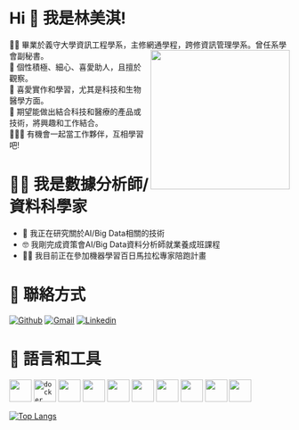 # Hi 👋 我是林美淇!
👩‍🎓 畢業於義守大學資訊工程學系，主修網通學程，跨修資訊管理學系。曾任系學會副秘書。
<img width="250" align='right' src="https://i2.read01.com/SIG=339s6vq/304a326b686379493543.jpg">  
🧡 個性積極、細心、喜愛助人，且擅於觀察。                                                                                                                                     
🧐 喜愛實作和學習，尤其是科技和生物醫學方面。                                                                                                                                       
🙏 期望能做出結合科技和醫療的產品或技術，將興趣和工作結合。                                                                                                                           
🧑‍🤝‍🧑 有機會一起當工作夥伴，互相學習吧!

# 👩‍💻 我是數據分析師/資料科學家 
- 🔭 我正在研究關於AI/Big Data相關的技術                                                                                                                                           
- 🤓 我剛完成資策會AI/Big Data資料分析師就業養成班課程                                                                                                                             
- 🏃‍♀️ 我目前正在參加機器學習百日馬拉松專家陪跑計畫
 
 # 💬 聯絡方式
[![Github](https://img.shields.io/badge/-Github-333?style=flat&logo=Github&logoColor=white)](https://github.com/LinMeiCh/)
[![Gmail](https://img.shields.io/badge/-Gmail-c14438?style=flat&logo=Gmail&logoColor=white)](ntp925531@gmail.com)
[![Linkedin](https://img.shields.io/badge/-LinkedIn-blue?style=flat&logo=Linkedin&logoColor=white)](https://www.linkedin.com/in/%E7%BE%8E%E6%B7%87-%E6%9E%97-1553121b4/) 
                                                                                                                                                                                
# 🔨 語言和工具                                                                                                                                        
<code><img width="40" height="40" img src="https://devicons.github.io/devicon/devicon.git/icons/c/c-original.svg"></code>
<code><img width="40" height="40" img src="https://devicons.github.io/devicon/devicon.git/icons/docker/docker-original-wordmark.svg" alt="docker"></code>
<code><img width="40" height="40" img src="https://www.vectorlogo.zone/logos/apache_hadoop/apache_hadoop-icon.svg"></code>
<code><img width="40" height="40" img src="https://devicons.github.io/devicon/devicon.git/icons/html5/html5-original-wordmark.svg"></code>
<code><img width="40" height="40" img src="https://www.vectorlogo.zone/logos/elasticco_kibana/elasticco_kibana-icon.svg"></code>
<code><img width="40" height="40" img src="https://devicons.github.io/devicon/devicon.git/icons/linux/linux-original.svg"></code>
<code><img width="40" height="40" img src="https://devicons.github.io/devicon/devicon.git/icons/mysql/mysql-original-wordmark.svg"></code>
<code><img width="40" height="40" img src="https://devicons.github.io/devicon/devicon.git/icons/python/python-original.svg"></code>
<code><img width="40" height="40" img src="https://blog.consdata.tech/assets/img/posts/2019-10-03-kafka-companion/kafka.png"></code>
<code><img width="40" height="40" img src="https://i1.wp.com/datascienceacademy.com.br/blog/wp-content/uploads/2020/08/Serie-Spark-e-Databricks-Parte-1-Arquitetura-e-Componentes-do-Apache-Spark.png?fit=580%2C358"></code>
                                                                                                                                                                                
[![Top Langs](https://github-readme-stats.vercel.app/api/top-langs/?username=LinMeiChi&layout=compact)](https://github.com/anuraghazra/github-readme-stats)
<!--
**LinMeiChi/LinMeiChi** is a ✨ _special_ ✨ repository because its `README.md` (this file) appears on your GitHub profile.

# 動態圖寫法
![Dino](https://raw.githubusercontent.com/sanket9006/sanket9006/master/dino.gif)

# 置入圖寫法
https://github.com/Ileriayo/markdown-badges
https://github.com/alexandresanlim/Badges4-README.md-Profile
https://github.com/matthiaszarzecki/MadeWithUnityBadges


Here are some ideas to get you started:
- 🔭 I’m currently working on ...
- 🌱 I’m currently learning ...
- 👯 I’m looking to collaborate on ...
- 🤔 I’m looking for help with ...
- 💬 Ask me about ...
- 📫 How to reach me: ...
- 😄 Pronouns: ...
- ⚡ Fun fact: ...
-->
